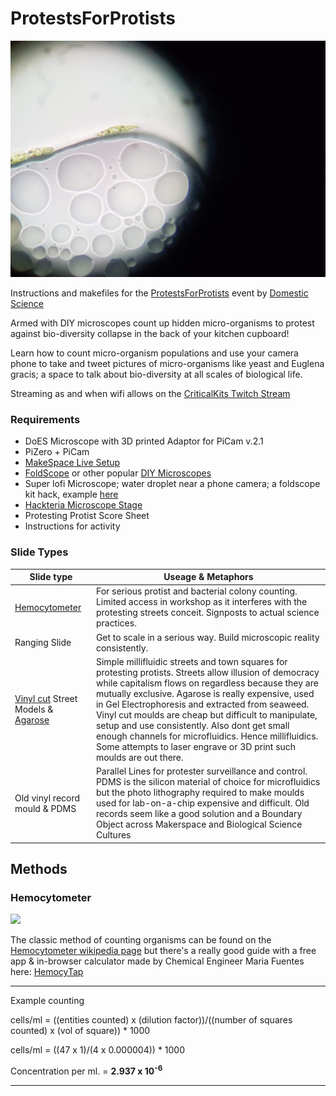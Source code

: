 # ProtestsForProtists

<img src="images/protisttrap.jpg">

Instructions and makefiles for the [ProtestsForProtists](https://lpoolmakefest.org/portfolio/domestic-science-protests-for-protists/) event by [Domestic Science](https://domesticscience.org.uk)

Armed with DIY microscopes count up hidden micro-organisms to protest against bio-diversity collapse in the back of your kitchen cupboard!

Learn how to count micro-organism populations and use your camera phone to take and tweet pictures of micro-organisms like yeast and Euglena gracis; a space to talk about bio-diversity at all scales of biological life.

Streaming as and when wifi allows on the [CriticalKits Twitch Stream](https://twitch.tv/criticalkits)

### Requirements

 * DoES Microscope with 3D printed Adaptor for PiCam v.2.1
 * PiZero + PiCam
 * [MakeSpace Live Setup](https://github.com/DynamicDevices/makespacelive)
 * [FoldScope](https://www.foldscope.com/) or other popular [DIY Microscopes](https://civiclaboratory.nl/2016/08/06/diy-microscopes/)
 * Super lofi Microscope; water droplet near a phone camera; a foldscope kit hack, example [here](https://hackteria.org/wiki/Mobile_Phone_Field_Microscope#The_ultra-simple_droplet-PhoneScope)
 * [Hackteria Microscope Stage](https://publiclab.org/notes/partsandcrafts/01-22-2018/building-the-microscope-stage)
 * Protesting Protist Score Sheet
 * Instructions for activity

### Slide Types

|Slide type|Useage & Metaphors
|---|---
|[Hemocytometer](https://en.wikipedia.org/wiki/Hemocytometer)|For serious protist and bacterial colony counting. Limited access in workshop as it interferes with the protesting streets conceit. Signposts to actual science practices.
|Ranging Slide|Get to scale in a serious way. Build microscopic reality consistently.
|[Vinyl cut](https://github.com/DoESLiverpool/somebody-should/wiki/HarryPlotterVinylCutter) Street Models & [Agarose](https://www.ebay.co.uk/itm/Agarose-For-Agarose-Gel-DNA-RNA-Electrophoresis-UltraPure-Quick-Dissolve-Agarose/130944677475)|Simple millifluidic streets and town squares for protesting protists. Streets allow illusion of democracy while capitalism flows on regardless because they are mutually exclusive. Agarose is really expensive, used in Gel Electrophoresis and extracted from seaweed. Vinyl cut moulds are cheap but difficult to manipulate, setup and use consistently. Also dont get small enough channels for microfluidics. Hence millifluidics. Some attempts to laser engrave or 3D print such moulds are out there.
|Old vinyl record mould & PDMS|Parallel Lines for protester surveillance and control. PDMS is the silicon material of choice for microfluidics but the photo lithography required to make moulds used for lab-on-a-chip expensive and difficult. Old records seem like a good solution and a Boundary Object across Makerspace and Biological Science Cultures

## Methods

### Hemocytometer

<img src="https://upload.wikimedia.org/wikipedia/commons/thumb/c/c8/Haemocytometer_Grid.png/240px-Haemocytometer_Grid.png">

The classic method of counting organisms can be found on the [Hemocytometer wikipedia page](https://en.wikipedia.org/wiki/Hemocytometer) but there's a really good guide with a free app & in-browser calculator made by Chemical Engineer Maria Fuentes here: [HemocyTap](https://www.hemocytometer.org/hemocytometer-calculator/)
***

Example counting

cells/ml = ((entities counted) x (dilution factor))/((number of squares counted) x (vol of square)) * 1000

cells/ml = ((47 x 1)/(4 x 0.000004)) * 1000

Concentration per ml. = **2.937 x 10<sup>-6**
***
